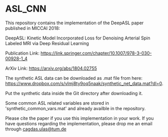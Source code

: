 # ASL_CNN
This repository contains the implementation of the DeepASL paper published in MICCAI 2018:

DeepASL: Kinetic Model Incorporated Loss for Denoising Arterial Spin Labeled MRI via Deep Residual Learning


Publication Link: https://link.springer.com/chapter/10.1007/978-3-030-00928-1_4

ArXiv Link: https://arxiv.org/abs/1804.02755

The synthetic ASL data can be downloaded as .mat file from here: https://www.dropbox.com/s/vlmj8ty9oq5naak/synthetic_net_data.mat?dl=0. 

Put the synthetic data inside the Git directory after downloading it.

Some common ASL related variables are stored in 'synthetic_common_vars.mat' and already availble in the repository.


Please cite the paper if you use this implementation in your work. If you have questions regarding the implementation, please drop me an email through cagdas.ulas@tum.de
